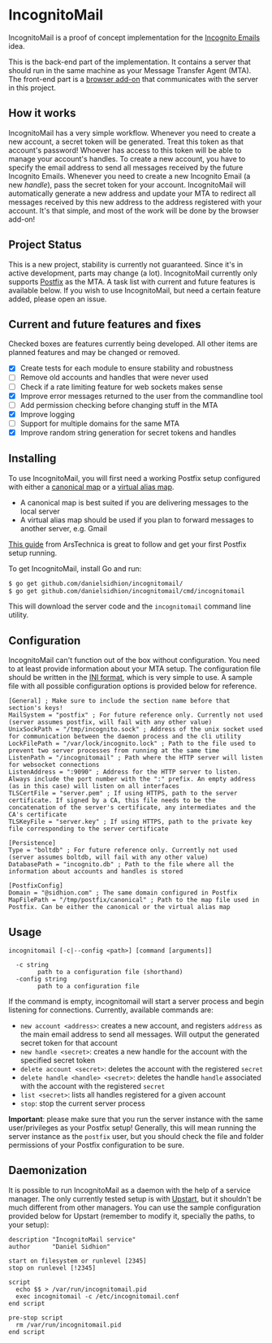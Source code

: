 IncognitoMail
====

IncognitoMail is a proof of concept implementation for the
[Incognito Emails](https://sidhion.com/blog/post/incognito-email-idea/)
idea.

This is the back-end part of the implementation.
It contains a server that should run
in the same machine as your Message Transfer Agent (MTA).
The front-end part is a
[browser add-on](https://github.com/DanielSidhion/incognitomail-addon)
that communicates with the server in this project.

## How it works

IncognitoMail has a very simple workflow.
Whenever you need to create a new account, a secret token will be generated.
Treat this token as that account's password!
Whoever has access to this token will be able to manage your account's handles.
To create a new account, you have to specify the email address
to send all messages received by the future Incognito Emails.
Whenever you need to create a new Incognito Email (a new _handle_),
pass the secret token for your account.
IncognitoMail will automatically generate a new address
and update your MTA to redirect all messages received
by this new address to the address registered with your account.
It's that simple,
and most of the work will be done by the browser add-on!

## Project Status

This is a new project, stability is currently not guaranteed.
Since it's in active development, parts may change (a lot).
IncognitoMail currently only supports
[Postfix](http://www.postfix.org/)
as the MTA.
A task list with current and future features is available below.
If you wish to use IncognitoMail, but need a certain feature added,
please open an issue.

## Current and future features and fixes

Checked boxes are features currently being developed.
All other items are planned features and may be changed or removed.

- [x] Create tests for each module to ensure stability and robustness
- [ ] Remove old accounts and handles that were never used
- [ ] Check if a rate limiting feature for web sockets makes sense
- [x] Improve error messages returned to the user from the commandline tool
- [ ] Add permission checking before changing stuff in the MTA
- [x] Improve logging
- [ ] Support for multiple domains for the same MTA
- [x] Improve random string generation for secret tokens and handles

## Installing

To use IncognitoMail, you will first need
a working Postfix setup configured with either a
[canonical map](http://www.postfix.org/ADDRESS_REWRITING_README.html#canonical)
or a
[virtual alias map](http://www.postfix.org/ADDRESS_REWRITING_README.html#virtual).

- A canonical map is best suited if you are delivering messages to the local server
- A virtual alias map should be used if you plan to forward messages to another server, e.g. Gmail

[This guide](http://arstechnica.com/information-technology/2014/02/how-to-run-your-own-e-mail-server-with-your-own-domain-part-1/)
from ArsTechnica is great to follow and get your first Postfix setup running.

To get IncognitoMail, install Go and run:

```sh
$ go get github.com/danielsidhion/incognitomail/
$ go get github.com/danielsidhion/incognitomail/cmd/incognitomail
```

This will download the server code
and the `incognitomail` command line utility.

## Configuration

IncognitoMail can't function out of the box without configuration.
You need to at least provide information about your MTA setup.
The configuration file should be written in the
[INI format](https://en.wikipedia.org/wiki/INI_file),
which is very simple to use.
A sample file with all possible configuration options
is provided below for reference.

    [General] ; Make sure to include the section name before that section's keys!
    MailSystem = "postfix" ; For future reference only. Currently not used (server assumes postfix, will fail with any other value)
    UnixSockPath = "/tmp/incognito.sock" ; Address of the unix socket used for communication between the daemon process and the cli utility
    LockFilePath = "/var/lock/incognito.lock" ; Path to the file used to prevent two server processes from running at the same time
    ListenPath = "/incognitomail" ; Path where the HTTP server will listen for websocket connections
    ListenAddress = ":9090" ; Address for the HTTP server to listen. Always include the port number with the ":" prefix. An empty address (as in this case) will listen on all interfaces
    TLSCertFile = "server.pem" ; If using HTTPS, path to the server certificate. If signed by a CA, this file needs to be the concatenation of the server's certificate, any intermediates and the CA's certificate
    TLSKeyFile = "server.key" ; If using HTTPS, path to the private key file corresponding to the server certificate

    [Persistence]
    Type = "boltdb" ; For future reference only. Currently not used (server assumes boltdb, will fail with any other value)
    DatabasePath = "incognito.db" ; Path to the file where all the information about accounts and handles is stored

    [PostfixConfig]
    Domain = "@sidhion.com" ; The same domain configured in Postfix
    MapFilePath = "/tmp/postfix/canonical" ; Path to the map file used in Postfix. Can be either the canonical or the virtual alias map

## Usage

```
incognitomail [-c|--config <path>] [command [arguments]]

  -c string
    	path to a configuration file (shorthand)
  -config string
    	path to a configuration file
```

If the command is empty,
incognitomail will start a server process
and begin listening for connections.
Currently, available commands are:

- `new account <address>`: creates a new account, and registers `address` as the main email address to send all messages. Will output the generated secret token for that account
- `new handle <secret>`: creates a new handle for the account with the specified secret token
- `delete account <secret>`: deletes the account with the registered `secret`
- `delete handle <handle> <secret>`: deletes the handle `handle` associated with the account with the registered `secret`
- `list <secret>`: lists all handles registered for a given account
- `stop`: stop the current server process

**Important**: please make sure that you run the server instance
with the same user/privileges as your Postfix setup!
Generally, this will mean running the server instance
as the `postfix` user,
but you should check the file and folder permissions
of your Postfix configuration to be sure.

## Daemonization

It is possible to run IncognitoMail as a daemon with the help of a service manager.
The only currently tested setup is with
[Upstart](http://upstart.ubuntu.com/),
but it shouldn't be much different from other managers.
You can use the sample configuration provided below for Upstart
(remember to modify it, specially the paths, to your setup):

    description "IncognitoMail service"
    author      "Daniel Sidhion"

    start on filesystem or runlevel [2345]
    stop on runlevel [!2345]

    script
      echo $$ > /var/run/incognitomail.pid
      exec incognitomail -c /etc/incognitomail.conf
    end script

    pre-stop script
      rm /var/run/incognitomail.pid
    end script